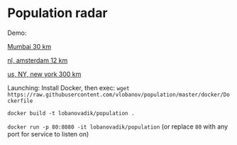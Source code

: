 Population radar
================

Demo:

[Mumbai 30 km](http://ec2-52-29-0-69.eu-central-1.compute.amazonaws.com/city/population?city=Mumbai&radius=12)

[nl, amsterdam 12 km](http://ec2-52-29-0-69.eu-central-1.compute.amazonaws.com/city/population?city=nl,amsterdam&radius=12)

[us, NY, new york 300 km](http://ec2-52-29-0-69.eu-central-1.compute.amazonaws.com/city/population?city=us,NY,new%20york&radius=300)

Launching:
Install Docker, then exec:
```wget https://raw.githubusercontent.com/vlobanov/population/master/docker/Dockerfile```

```docker build -t lobanovadik/population .```

```docker run -p 80:8080 -it lobanovadik/population```
(or replace `80` with any port for service to listen on)
